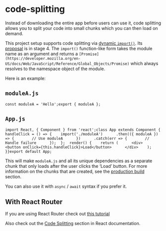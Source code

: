 # code-splitting

Instead of downloading the entire app before users can use it, code splitting allows you to split your code into small chunks which you can then load on demand.

This project setup supports code splitting via [dynamic `import()`](https://2ality.com/2017/01/import-operator.html#loading-code-on-demand). Its [proposal](https://github.com/tc39/proposal-dynamic-import) is in stage 4. The `import()` function-like form takes the module name as an argument and returns a `[Promise](https://developer.mozilla.org/en-US/docs/Web/JavaScript/Reference/Global_Objects/Promise)` which always resolves to the namespace object of the module.

Here is an example:

## `moduleA.js`

```
const moduleA = 'Hello';export { moduleA };
```

## `App.js`

```
import React, { Component } from 'react';class App extends Component {  handleClick = () => {    import('./moduleA')      .then(({ moduleA }) => {        // Use moduleA      })      .catch(err => {        // Handle failure      });  };  render() {    return (      <div>        <button onClick={this.handleClick}>Load</button>      </div>    );  }}export default App;
```

This will make `moduleA.js` and all its unique dependencies as a separate chunk that only loads after the user clicks the ‘Load’ button. For more information on the chunks that are created, see the [production build](production-build.md) section.

You can also use it with `async` / `await` syntax if you prefer it.

## With React Router

If you are using React Router check out [this tutorial](https://reactjs.org/docs/code-splitting.html#route-based-code-splitting)

Also check out the [Code Splitting](https://reactjs.org/docs/code-splitting.html) section in React documentation.
